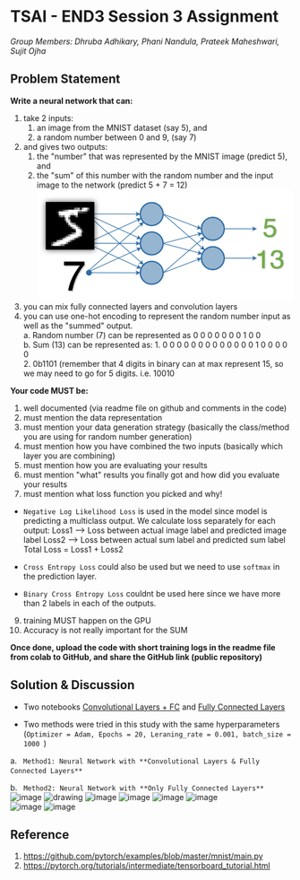 # TSAI - END3 Session 3 Assignment
*Group Members: Dhruba Adhikary, Phani Nandula, Prateek Maheshwari, Sujit Ojha*

## Problem Statement

**Write a neural network that can:**
1. take 2 inputs:  
    1. an image from the MNIST dataset (say 5), and  
    2. a random number between 0 and 9, (say 7)
2. and gives two outputs:  
    1. the "number" that was represented by the MNIST image (predict 5), and  
    2. the "sum" of this number with the random number and the input image to the network (predict 5 + 7 = 12)
    ![assignment_network](images/assign-1.png)
3. you can mix fully connected layers and convolution layers  
4. you can use one-hot encoding to represent the random number input as well as the "summed" output.  
    a. Random number (7) can be represented as 0 0 0 0 0 0 0 1 0 0  
    b. Sum (13) can be represented as: 
        1. 0 0 0 0 0 0 0 0 0 0 0 0 0 1 0 0 0 0 0  
        2. 0b1101 (remember that 4 digits in binary can at max represent 15, so we may need to go for 5 digits. i.e. 10010

**Your code MUST be:**
1. well documented (via readme file on github and comments in the code)
2. must mention the data representation
3. must mention your data generation strategy (basically the class/method you are using for random number generation)
4. must mention how you have combined the two inputs (basically which layer you are combining)
5. must mention how you are evaluating your results 
6. must mention "what" results you finally got and how did you evaluate your results
7. must mention what loss function you picked and why!  

- ```Negative Log Likelihood Loss``` is used in the model since model is predicting a multiclass output. We calculate loss separately for each output:
Loss1 --> Loss between actual image label and predicted image label
Loss2 --> Loss between actual sum label and predicted sum label
Total Loss = Loss1 + Loss2  

- ```Cross Entropy Loss``` could also be used but we need to use ```softmax``` in the prediction layer.
- ```Binary Cross Entropy Loss``` couldnt be used here since we have more than 2 labels in each of the outputs.  

9. training MUST happen on the GPU
10. Accuracy is not really important for the SUM


**Once done, upload the code with short training logs in the readme file from colab to GitHub, and share the GitHub link (public repository)**

## Solution & Discussion
- Two notebooks [Convolutional Layers + FC](Session3_Pytorch101_ver3.ipynb) and [Fully Connected Layers](Session3_Pytorch101_ver4_2Methods_OnlyFC_run.ipynb) 

- Two methods were tried in this study with the same hyperparameters (```Optimizer = Adam, Epochs = 20, Leraning_rate = 0.001, batch_size = 1000 ```) 

a. ``` Method1: Neural Network with **Convolutional Layers & Fully Connected Layers**```  


b. ``` Method2: Neural Network with **Only Fully Connected Layers**```  
![image](https://user-images.githubusercontent.com/30425824/136686498-1fb5e23f-1483-4ca9-9e7d-fc99c9536494.png)
<img src="https://user-images.githubusercontent.com/30425824/136686498-1fb5e23f-1483-4ca9-9e7d-fc99c9536494.png" alt="drawing" width="500"/>
![image](https://user-images.githubusercontent.com/30425824/137435089-b231d73c-ee7e-406e-82d1-de975b62caa6.png)
![image](https://user-images.githubusercontent.com/30425824/137435132-41627581-b165-4165-a108-a951ff964244.png)
![image](https://user-images.githubusercontent.com/30425824/137435360-86008d4d-d000-48e6-b2bd-bb09a61ec4f5.png)
![image](https://user-images.githubusercontent.com/30425824/137436572-8f274f50-0b73-4dcf-87b4-42d1bd56494d.png)  
![image](https://user-images.githubusercontent.com/30425824/137449271-de53444e-df92-4e8c-b580-3ff8f61c7592.png)
![image](https://user-images.githubusercontent.com/30425824/137450278-e11adae4-c25b-42ce-95b3-5ce2fdce3786.png)


## Reference
1. https://github.com/pytorch/examples/blob/master/mnist/main.py
2. https://pytorch.org/tutorials/intermediate/tensorboard_tutorial.html
